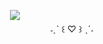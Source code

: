 ㅤㅤㅤㅤㅤㅤㅤㅤㅤㅤㅤㅤㅤㅤ<image src="https://i.pinimg.com/originals/69/2b/46/692b464d5f38823255dc2587fcbdc505.gif">
ㅤㅤㅤㅤㅤㅤㅤㅤㅤㅤㅤㅤㅤㅤㅤㅤㅤㅤㅤㅤㅤㅤㅤㅤㅤㅤㅤㅤㅤㅤㅤㅤㅤㅤㅤㅤㅤㅤㅤㅤㅤㅤ˗ˏˋ ꒰ ♡ ꒱ ˎˊ˗
